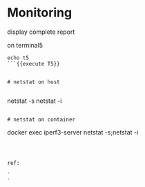 

# Monitoring


display complete report 

on terminal5
```
echo t5
```{{execute T5}}


# netstat on host


```
netstat -s
netstat -i 
```{{execute T5}}

# netstat on container

```
docker exec iperf3-server  netstat -s;netstat -i 
```{{execute T5}}



ref:

`
`